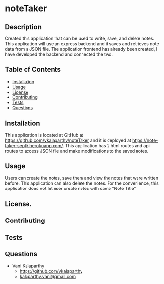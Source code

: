 # noteTaker
## Description
Created this application that can be used to write, save, and delete notes. This application will use an express backend and it saves and retrieves note data from a JSON file. The application frontend has already been created, I have developed the backend and connected the two.
## Table of Contents
* [Installation](#installation)
* [Usage](#usage)
* [License](#license)
* [Contributing](#contributing)
* [Tests](#tests)
* [Questions](#questions)
## Installation
This application is located at GitHub at https://github.com/vkalaparthy/noteTaker and it is deployed at https://note-taker-sept5.herokuapp.com/.  This application has 2 html routes and api routes to access JSON file and make modifications to the saved notes.
## Usage
Users can create the notes, save them and view the notes that were written before.  This application can also delete the notes.  For the convenience, this application does not let user create notes with same "Note Title"
## License.
## Contributing
## Tests

## Questions
* Vani Kalaparthy
  * https://github.com/vkalaparthy
  * kalaparthy.vani@gmail.com
